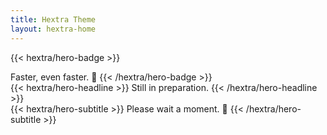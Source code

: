 ```yaml
---
title: Hextra Theme
layout: hextra-home
---
```


{{< hextra/hero-badge >}}
  <div class="hx-w-2 hx-h-2 hx-rounded-full hx-bg-primary-400"></div>
  <span>Faster, even faster. 🚀</span>
{{< /hextra/hero-badge >}}

<div class="hx-mt-6 hx-mb-6">
{{< hextra/hero-headline >}}
  Still in preparation.
{{< /hextra/hero-headline >}}
</div>

<div class="hx-mb-12">
{{< hextra/hero-subtitle >}}
  Please wait a moment. 🙏
{{< /hextra/hero-subtitle >}}
</div>
